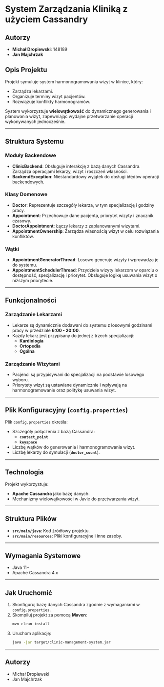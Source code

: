 # System Zarządzania Kliniką z użyciem Cassandry

## Autorzy
- **Michał Dropiewski**: 148189  
- **Jan Majchrzak**

## Opis Projektu
Projekt symuluje system harmonogramowania wizyt w klinice, który:
- Zarządza lekarzami.
- Organizuje terminy wizyt pacjentów.
- Rozwiązuje konflikty harmonogramów.

System wykorzystuje **wielowątkowość** do dynamicznego generowania i planowania wizyt, zapewniając wydajne przetwarzanie operacji wykonywanych jednocześnie.

---

## Struktura Systemu

### **Moduły Backendowe**
- **ClinicBackend**: Obsługuje interakcję z bazą danych Cassandra. Zarządza operacjami lekarzy, wizyt i roszczeń własności.
- **BackendException**: Niestandardowy wyjątek do obsługi błędów operacji backendowych.

### **Klasy Domenowe**
- **Doctor**: Reprezentuje szczegóły lekarza, w tym specjalizację i godziny pracy.
- **Appointment**: Przechowuje dane pacjenta, priorytet wizyty i znacznik czasowy.
- **DoctorAppointment**: Łączy lekarzy z zaplanowanymi wizytami.
- **AppointmentOwnership**: Zarządza własnością wizyt w celu rozwiązania konfliktów.

### **Wątki**
- **AppointmentGeneratorThread**: Losowo generuje wizyty i wprowadza je do systemu.
- **AppointmentSchedulerThread**: Przydziela wizyty lekarzom w oparciu o dostępność, specjalizację i priorytet. Obsługuje logikę usuwania wizyt o niższym priorytecie.

---

## Funkcjonalności

### **Zarządzanie Lekarzami**
- Lekarze są dynamicznie dodawani do systemu z losowymi godzinami pracy w przedziale **6:00 - 20:00**.
- Każdy lekarz jest przypisany do jednej z trzech specjalizacji:
  - **Kardiologia**
  - **Ortopedia**
  - **Ogólna**

### **Zarządzanie Wizytami**
- Pacjenci są przypisywani do specjalizacji na podstawie losowego wyboru.
- Priorytety wizyt są ustawiane dynamicznie i wpływają na harmonogramowanie oraz politykę usuwania wizyt.

---

## Plik Konfiguracyjny (`config.properties`)
Plik `config.properties` określa:
- Szczegóły połączenia z bazą Cassandra:
  - **`contact_point`**
  - **`keyspace`**
- Liczbę wątków do generowania i harmonogramowania wizyt.
- Liczbę lekarzy do symulacji (**`doctor_count`**).

---

## Technologia
Projekt wykorzystuje:
- **Apache Cassandra** jako bazę danych.
- Mechanizmy wielowątkowości w Javie do przetwarzania wizyt.

---

## Struktura Plików
- **`src/main/java`**: Kod źródłowy projektu.
- **`src/main/resources`**: Pliki konfiguracyjne i inne zasoby.

---

## Wymagania Systemowe
- Java 11+
- Apache Cassandra 4.x

---

## Jak Uruchomić
1. Skonfiguruj bazę danych Cassandra zgodnie z wymaganiami w `config.properties`.
2. Skompiluj projekt za pomocą **Maven**:
   ```bash
   mvn clean install
   ```
3. Uruchom aplikację:
   ```bash
   java -jar target/clinic-management-system.jar
   ```

---

## Autorzy
- Michał Dropiewski
- Jan Majchrzak







